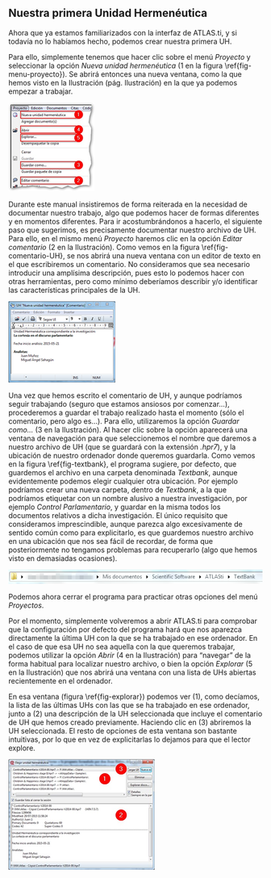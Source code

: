 ## Nuestra primera Unidad Hermenéutica

Ahora que ya estamos familiarizados con la interfaz de ATLAS.ti, y si todavía no lo habíamos hecho, podemos crear nuestra primera UH.

Para ello, simplemente tenemos que hacer clic sobre el menú *Proyecto* y seleccionar la opción *Nueva unidad hermenéutica* (1 en la figura \ref{fig-menu-proyecto}). Se abrirá entonces una nueva ventana, como la que hemos visto en la Ilustración (pág. Ilustración) en la que ya podemos empezar a trabajar.

![Menú Proyecto\label{fig-menu-proyecto}](images/image-014.png)

Durante este manual insistiremos de forma reiterada en la necesidad de documentar nuestro trabajo, algo que podemos hacer de formas diferentes y en momentos diferentes. Para ir acostumbrándonos a hacerlo, el siguiente paso que sugerimos, es precisamente documentar nuestro archivo de UH. Para ello, en el mismo menú *Proyecto* haremos clic en la opción *Editar comentario* (2 en la Ilustración). Como vemos en la figura \ref{fig-comentario-UH}, se nos abrirá una nueva ventana con un editor de texto en el que escribiremos un comentario. No consideramos que sea necesario introducir una amplísima descripción, pues esto lo podemos hacer con otras herramientas, pero como mínimo deberíamos describir y/o identificar las características principales de la UH.

![Comentario de Unidad Hermenéutica\label{fig-comentario-UH}](images/image-015.png)

Una vez que hemos escrito el comentario de UH, y aunque podríamos seguir trabajando (seguro que estamos ansiosos por comenzar...), procederemos a guardar el trabajo realizado hasta el momento (sólo el comentario, pero algo es...). Para ello, utilizaremos la opción *Guardar como...* (3 en la Ilustración). Al hacer clic sobre la opción aparecerá una ventana de navegación para que seleccionemos el nombre que daremos a nuestro archivo de UH (que se guardará con la extensión *.hpr7*), y la ubicación de nuestro ordenador donde queremos guardarla. Como vemos en la figura \ref{fig-textbank}, el programa sugiere, por defecto, que guardemos el archivo en una carpeta denominada *Textbank*, aunque evidentemente podemos elegir cualquier otra ubicación. Por ejemplo podríamos crear una nueva carpeta, dentro de *Textbank*, a la que podríamos etiquetar con un nombre alusivo a nuestra investigación, por ejemplo *Control Parlamentario*, y guardar en la misma todos los documentos relativos a dicha investigación. El único requisito que consideramos imprescindible, aunque parezca algo excesivamente de sentido común como para explicitarlo, es que guardemos nuestro archivo en una ubicación que nos sea fácil de recordar, de forma que posteriormente no tengamos problemas para recuperarlo (algo que hemos visto en demasiadas ocasiones).

![Ruta de Textbank\label{fig-textbank}](images/image-016.png)

Podemos ahora cerrar el programa para practicar otras opciones del menú *Proyectos*.

Por el momento, simplemente volveremos a abrir ATLAS.ti para comprobar que la configuración por defecto del programa hará que nos aparezca directamente la última UH con la que se ha trabajado en ese ordenador. En el caso de que esa UH no sea aquella con la que queremos trabajar, podemos utilizar la opción *Abrir* (4 en la Ilustración) para “navegar” de la forma habitual para localizar nuestro archivo, o bien la opción *Explorar* (5 en la Ilustración) que nos abrirá una ventana con una lista de UHs abiertas recientemente en el ordenador.

En esa ventana (figura \ref{fig-explorar}) podemos ver (1), como decíamos, la lista de las últimas UHs con las que se ha trabajado en ese ordenador, junto a (2) una descripción de la UH seleccionada que incluye el comentario de UH que hemos creado previamente. Haciendo clic en (3) abriremos la UH seleccionada. El resto de opciones de esta ventana son bastante intuitivas, por lo que en vez de explicitarlas lo dejamos para que el lector explore.

![Explorar proyectos\label{fig-explorar}](images/image-017.png)
